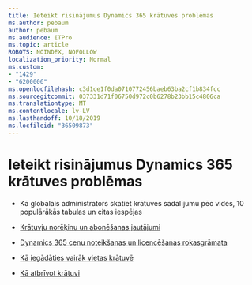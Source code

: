 ```yaml
---
title: Ieteikt risinājumus Dynamics 365 krātuves problēmas
ms.author: pebaum
author: pebaum
ms.audience: ITPro
ms.topic: article
ROBOTS: NOINDEX, NOFOLLOW
localization_priority: Normal
ms.custom:
- "1429"
- "6200006"
ms.openlocfilehash: c3d1ce1f0da0710772456baeb63ba2cf1b834fcc
ms.sourcegitcommit: 037331d71f06750d972c0b6278b23bb15c4806ca
ms.translationtype: MT
ms.contentlocale: lv-LV
ms.lasthandoff: 10/18/2019
ms.locfileid: "36509873"
---
```

# <a name="recommend-solutions-for-dynamics-365-storage-issues"></a>Ieteikt risinājumus Dynamics 365 krātuves problēmas

* Kā globālais administrators skatiet krātuves sadalījumu pēc vides, 10 populārākās tabulas un citas iespējas

* [Krātuvju norēķinu un abonēšanas jautājumi](https://docs.microsoft.com/dynamics365/customer-engagement/admin/contact-information-microsoft-dynamics-365-online-billing-support)

* [Dynamics 365 cenu noteikšanas un licencēšanas rokasgrāmata](https://dynamics.microsoft.com/pricing/)

* [Kā iegādāties vairāk vietas krātuvē](https://docs.microsoft.com/dynamics365/customer-engagement/admin/manage-storage#add-storage-to-dynamics-365-online)

* [Kā atbrīvot krātuvi](https://docs.microsoft.com/dynamics365/customer-engagement/admin/free-storage-space)
